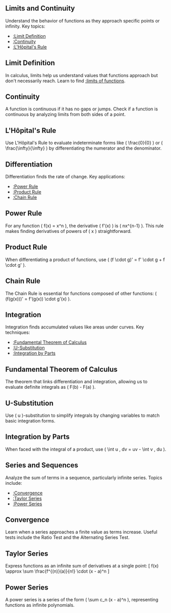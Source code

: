 <script type="text/javascript" async src="https://cdn.mathjax.org/mathjax/latest/MathJax.js?config=TeX-MML-AM_CHTML">
</script>

<script src="https://cdn.jsdelivr.net/gh/ncase/nutshell/nutshell.min.js"></script>

## Limits and Continuity

Understand the behavior of functions as they approach specific points or infinity. Key topics:
- [:Limit Definition](#Limit-Definition)
- [:Continuity](#Continuity)
- [:L'Hôpital's Rule](#LHpitals-Rule)

## Limit Definition

In calculus, limits help us understand values that functions approach but don't necessarily reach. Learn to find [:limits of functions](https://en.wikipedia.org/wiki/Limit_of_a_function).

## Continuity

A function is continuous if it has no gaps or jumps. Check if a function is continuous by analyzing limits from both sides of a point.

## L'Hôpital's Rule

Use L'Hôpital's Rule to evaluate indeterminate forms like \( \frac{0}{0} \) or \( \frac{\infty}{\infty} \) by differentiating the numerator and the denominator.

## Differentiation

Differentiation finds the rate of change. Key applications:
- [:Power Rule](#Power-Rule)
- [:Product Rule](#Product-Rule)
- [:Chain Rule](#Chain-Rule)

## Power Rule

For any function \( f(x) = x^n \), the derivative \( f'(x) \) is \( nx^{n-1} \). This rule makes finding derivatives of powers of \( x \) straightforward.

## Product Rule

When differentiating a product of functions, use \( (f \cdot g)' = f' \cdot g + f \cdot g' \).

## Chain Rule

The Chain Rule is essential for functions composed of other functions: \( (f(g(x)))' = f'(g(x)) \cdot g'(x) \).

## Integration

Integration finds accumulated values like areas under curves. Key techniques:
- [:Fundamental Theorem of Calculus](#Fundamental-Theorem)
- [:U-Substitution](#U-Substitution)
- [:Integration by Parts](#Integration-By-Parts)

## Fundamental Theorem of Calculus

The theorem that links differentiation and integration, allowing us to evaluate definite integrals as \( F(b) - F(a) \).

## U-Substitution

Use \( u \)-substitution to simplify integrals by changing variables to match basic integration forms.

## Integration by Parts

When faced with the integral of a product, use \( \int u \, dv = uv - \int v \, du \).

## Series and Sequences

Analyze the sum of terms in a sequence, particularly infinite series. Topics include:
- [:Convergence](#Convergence)
- [:Taylor Series](#Taylor-Series)
- [:Power Series](#Power-Series)

## Convergence

Learn when a series approaches a finite value as terms increase. Useful tests include the Ratio Test and the Alternating Series Test.

## Taylor Series

Express functions as an infinite sum of derivatives at a single point: 
\[
f(x) \approx \sum \frac{f^{(n)}(a)}{n!} \cdot (x - a)^n
\]

## Power Series

A power series is a series of the form \( \sum c_n (x - a)^n \), representing functions as infinite polynomials.
